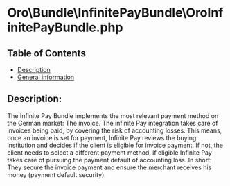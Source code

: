 Oro\Bundle\InfinitePayBundle\OroInfinitePayBundle.php
===============================================

Table of Contents
-----------------
- [Description](#description)
- [General information](./Resources/doc/general-information.md)


Description:
------------

The Infinite Pay Bundle implements the most relevant payment method on the German market: The invoice. The infinite Pay integration takes care of invoices being paid, by covering the risk of accounting losses. This means, once an invoice is set for payment, Infinite Pay reviews the buying institution and decides if the client is eligible for invoice payment. If not, the client needs to select a different payment method, if eligible Infinite Pay takes care of pursuing the payment default of accounting loss. In short: They secure the invoice payment and ensure the merchant receives his money (payment default security).
